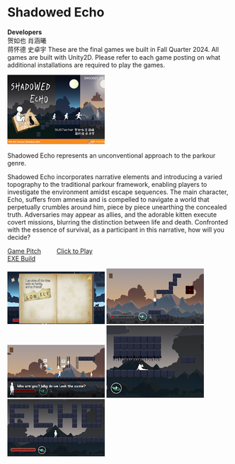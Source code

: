 # Shadowed Echo
**Developers**  
贺如也 
肖涵曦  
蒋怀德 
史卓宇 
These are the final games we built in Fall Quarter 2024. All games are built with Unity2D. Please refer to each game posting on what additional installations are required to play the games.

![](https://github.com/szyzbg/ShadowedEcho/blob/master/SWS3007_03.png?raw=true)  
 



Shadowed Echo represents an unconventional approach to the parkour genre.

Shadowed Echo incorporates narrative elements and introducing a varied topography to the traditional parkour framework, enabling players to investigate the environment amidst escape sequences. The main character, Echo, suffers from amnesia and is compelled to navigate a world that perpetually crumbles around him, piece by piece unearthing the concealed truth. Adversaries may appear as allies, and the adorable kitten execute covert missions, blurring the distinction between life and death. Confronted with the essence of survival, as a participant in this narrative, how will you decide?

[Game Pitch](https://zkohvuid-my.sharepoint.com/:p:/g/personal/szyzbg_0d00_org/EYxFQk99VT9IqXnrOB2oQm4BmCY43OVzh9XNV2Mh5d9NiA?e=rUt621)         [Click to Play](https://0d00.org/ShadowedEchoPlay)  
[EXE Build](https://zkohvuid-my.sharepoint.com/:u:/g/personal/szyzbg_0d00_org/Ee_4xIkCu6BApz-PnyMmuHEBPZlgumFpeaY2oTfjllEdvQ?e=B3W0G0)  

![](https://github.com/szyzbg/ShadowedEcho/blob/master/%E5%B1%8F%E5%B9%95%E6%88%AA%E5%9B%BE%202024-07-18%20214855.png?raw=true) ![](https://github.com/szyzbg/ShadowedEcho/blob/master/%E5%B1%8F%E5%B9%95%E6%88%AA%E5%9B%BE%202024-07-18%20214510.png?raw=true) ![](https://github.com/szyzbg/ShadowedEcho/blob/master/%E5%B1%8F%E5%B9%95%E6%88%AA%E5%9B%BE%202024-07-18%20214406.png?raw=true) ![](https://github.com/szyzbg/ShadowedEcho/blob/master/%E5%B1%8F%E5%B9%95%E6%88%AA%E5%9B%BE%202024-07-18%20214309.png?raw=true) ![](https://github.com/szyzbg/ShadowedEcho/blob/master/%E5%B1%8F%E5%B9%95%E6%88%AA%E5%9B%BE%202024-07-18%20214042.png?raw=true)
